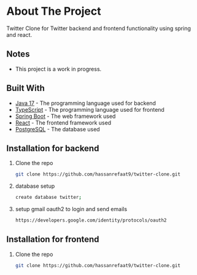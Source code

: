 # About The Project
Twitter Clone for Twitter backend and frontend functionality using spring and react.

## Notes
* This project is a work in progress.

## Built With
* [Java 17](https://www.oracle.com/java/technologies/downloads/#java17) - The programming language used for backend
* [TypeScript](https://www.typescriptlang.org/) - The programming language used for frontend
* [Spring Boot](https://spring.io/projects/spring-boot) - The web framework used
* [React](https://reactjs.org/) - The frontend framework used
* [PostgreSQL](https://www.postgresql.org/) - The database used

## Installation for backend
1. Clone the repo
   ```sh
   git clone https://github.com/hassanrefaat9/twitter-clone.git
    ```
2. database setup
   ```sh
   create database twitter;
   ```
3. setup gmail oauth2 to login and send emails
   ```sh
   https://developers.google.com/identity/protocols/oauth2
   ```

## Installation for frontend

1. Clone the repo
   ```sh
   git clone https://github.com/hassanrefaat9/twitter-clone.git
    ```



